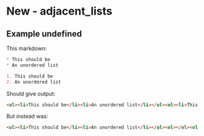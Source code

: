 # New - adjacent_lists

## Example undefined

This markdown:

````````````markdown
* This should be
* An unordered list

1. This should be
2. An unordered list

````````````

Should give output:

````````````html
<ul><li>This should be</li><li>An unordered list</li></ul><ol><li>This should be</li><li>An unordered list</li></ol>
````````````

But instead was:

````````````html
<ul><li>This should be</li><li>An unordered list</li></ul><ol></ol><ol start="2"></ol>
````````````
